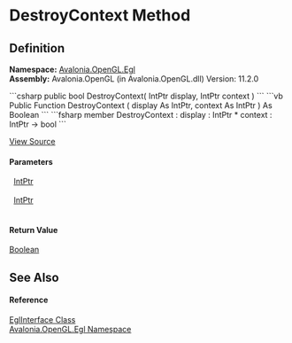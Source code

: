 # DestroyContext Method




## Definition
**Namespace:** <a href="N_Avalonia_OpenGL_Egl">Avalonia.OpenGL.Egl</a>  
**Assembly:** Avalonia.OpenGL (in Avalonia.OpenGL.dll) Version: 11.2.0

<Tabs groupId="api-code-preview">
<TabItem value="csharp" label="C#">
```csharp
public bool DestroyContext(
	IntPtr display,
	IntPtr context
)
```
</TabItem>
<TabItem value="vb" label="VB">
```vb
Public Function DestroyContext ( 
	display As IntPtr,
	context As IntPtr
) As Boolean
```
</TabItem>
<TabItem value="fsharp" label="F#">
```fsharp
member DestroyContext : 
        display : IntPtr * 
        context : IntPtr -> bool 
```
</TabItem>
</Tabs>



<a href="https://github.com/AvaloniaUI/Avalonia/tree/master/src/Avalonia.OpenGL/obj/Debug/net8.0/DevGenerators/Generator.GetProcAddressInitializationGenerator/globalAvalonia.OpenGL.Egl.EglInterface.cs#L81" title="View the source code">View Source</a>



#### Parameters
<dl><dt>  <a href="https://learn.microsoft.com/dotnet/api/system.intptr" target="_blank" rel="noopener noreferrer">IntPtr</a></dt><dd> </dd><dt>  <a href="https://learn.microsoft.com/dotnet/api/system.intptr" target="_blank" rel="noopener noreferrer">IntPtr</a></dt><dd> </dd></dl>

#### Return Value
<a href="https://learn.microsoft.com/dotnet/api/system.boolean" target="_blank" rel="noopener noreferrer">Boolean</a>

## See Also


#### Reference
<a href="T_Avalonia_OpenGL_Egl_EglInterface">EglInterface Class</a>  
<a href="N_Avalonia_OpenGL_Egl">Avalonia.OpenGL.Egl Namespace</a>  
